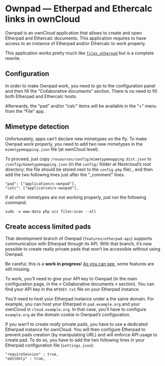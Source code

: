 # Ownpad — Etherpad and Ethercalc links in ownCloud

Ownpad is an ownCloud application that allows to create and open
Etherpad and Ethercalc documents. This application requires to have
access to an instance of Etherpad and/or Ethercalc to work properly.

This application works pretty much like
[`files_etherpad`](https://github.com/EELV-fr/Owncloud-Ether-Docs) but
is a complete rewrite.

## Configuration

In order to make Ownpad work, you need to go to the configuration
panel and then fill the “Collaborative documents” section. There is no
need to fill both Etherpad and Ethercalc hosts.

Afterwards, the “pad” and/or “calc” items will be available in the “+”
menu from the “File” app.

## Mimetype detection

Unfortunately, apps can’t declare new mimetypes on the fly. To make
Ownpad work properly, you need to add two new mimetypes in the
`mimetypemapping.json` file (at ownCloud level).

To proceed, just copy `/resources/config/mimetypemapping.dist.json` to
`/config/mimetypemapping.json` (in the `config/` folder at Nextcloud’s
root directory; the file should be stored next to the `config.php`
file)., and then add the two following lines just after the “_comment”
lines.

    "pad": ["application/x-ownpad"],
    "calc": ["application/x-ownpad"],

If all other mimetypes are not working properly, just run the
following command:

    sudo -u www-data php occ files:scan --all

## Create access limited pads

That development branch of Ownpad (`features/etherpad-api`) supports
communication with Etherpad through its API. With that branch, it’s
now possible to create really private pads that won’t be accessible
without using Ownpad.

Be careful, this is a **work in progress**! [As you can see](TODO.md),
some features are still missing.

To work, you’ll need to give your API key to Ownpad (in the main
configuration page, in the « Collaborative documents » section). You
can find your API key in the `APIKEY.txt` file on your Etherpad
instance.

You’ll need to host your Etherpad instance under a the same
domain. For example, you can host your Etherpad in `pad.example.org`
and your ownCloud in `cloud.example.org`. In that case, you’ll have to
configure `example.org` as the domain cookie in Ownpad’s
configuration.

If you wan’t to create *really* private pads, you have to use a
dedicated Etherpad instance for ownCloud. You will then configure
Etherpad to prevent pads creation (by manipulating URL) and will
enforce API usage to create pad. To do so, you have to add the two
following lines in your Etherpad configuration file (`settings.json`):

    "requireSession" : true,
    "editOnly" : true,
